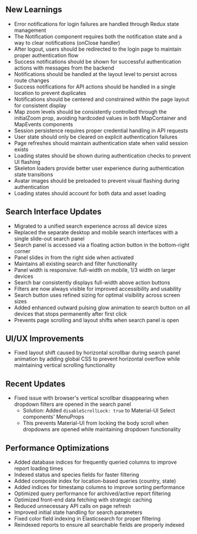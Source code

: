 ## New Learnings

- Error notifications for login failures are handled through Redux state management
- The Notification component requires both the notification state and a way to clear notifications (onClose handler)
- After logout, users should be redirected to the login page to maintain proper authentication flow
- Success notifications should be shown for successful authentication actions with messages from the backend
- Notifications should be handled at the layout level to persist across route changes
- Success notifications for API actions should be handled in a single location to prevent duplicates
- Notifications should be centered and constrained within the page layout for consistent display
- Map zoom levels should be consistently controlled through the initialZoom prop, avoiding hardcoded values in both MapContainer and MapEvents components
- Session persistence requires proper credential handling in API requests
- User state should only be cleared on explicit authentication failures
- Page refreshes should maintain authentication state when valid session exists
- Loading states should be shown during authentication checks to prevent UI flashing
- Skeleton loaders provide better user experience during authentication state transitions
- Avatar images should be preloaded to prevent visual flashing during authentication
- Loading states should account for both data and asset loading

## Search Interface Updates
- Migrated to a unified search experience across all device sizes
- Replaced the separate desktop and mobile search interfaces with a single slide-out search panel
- Search panel is accessed via a floating action button in the bottom-right corner
- Panel slides in from the right side when activated
- Maintains all existing search and filter functionality
- Panel width is responsive: full-width on mobile, 1/3 width on larger devices
- Search bar consistently displays full-width above action buttons
- Filters are now always visible for improved accessibility and usability
- Search button uses refined sizing for optimal visibility across screen sizes
- Added enhanced outward pulsing glow animation to search button on all devices that stops permanently after first click
- Prevents page scrolling and layout shifts when search panel is open

## UI/UX Improvements
- Fixed layout shift caused by horizontal scrollbar during search panel animation by adding global CSS to prevent horizontal overflow while maintaining vertical scrolling functionality

## Recent Updates
- Fixed issue with browser's vertical scrollbar disappearing when dropdown filters are opened in the search panel
  - Solution: Added `disableScrollLock: true` to Material-UI Select components' MenuProps
  - This prevents Material-UI from locking the body scroll when dropdowns are opened while maintaining dropdown functionality

## Performance Optimizations
- Added database indices for frequently queried columns to improve report loading times
- Indexed status and species fields for faster filtering
- Added composite index for location-based queries (country, state)
- Added indices for timestamp columns to improve sorting performance
- Optimized query performance for archived/active report filtering
- Optimized front-end data fetching with strategic caching
- Reduced unnecessary API calls on page refresh
- Improved initial state handling for search parameters
- Fixed color field indexing in Elasticsearch for proper filtering
- Reindexed reports to ensure all searchable fields are properly indexed
